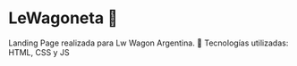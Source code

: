 # LeWagoneta 🦄
Landing Page realizada para Lw Wagon Argentina.
🚀 Tecnologías utilizadas: HTML, CSS y JS 
